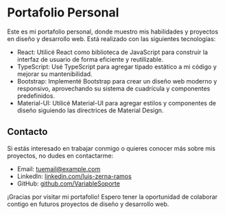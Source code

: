 # Portafolio Personal

Este es mi portafolio personal, donde muestro mis habilidades y proyectos en diseño y desarrollo web. Está realizado con las siguientes tecnologías:

- React: Utilicé React como biblioteca de JavaScript para construir la interfaz de usuario de forma eficiente y reutilizable.
- TypeScript: Usé TypeScript para agregar tipado estático a mi código y mejorar su mantenibilidad.
- Bootstrap: Implementé Bootstrap para crear un diseño web moderno y responsivo, aprovechando su sistema de cuadrícula y componentes predefinidos.
- Material-UI: Utilicé Material-UI para agregar estilos y componentes de diseño siguiendo las directrices de Material Design.

## Contacto

Si estás interesado en trabajar conmigo o quieres conocer más sobre mis proyectos, no dudes en contactarme:

- Email: tuemail@example.com
- LinkedIn: [linkedin.com/luis-zerna-ramos](https://www.linkedin.com/in/luis-zerna-ramos)
- GitHub: [github.com/VariableSoporte](https://github.com/VariableSoporte)

¡Gracias por visitar mi portafolio! Espero tener la oportunidad de colaborar contigo en futuros proyectos de diseño y desarrollo web.
